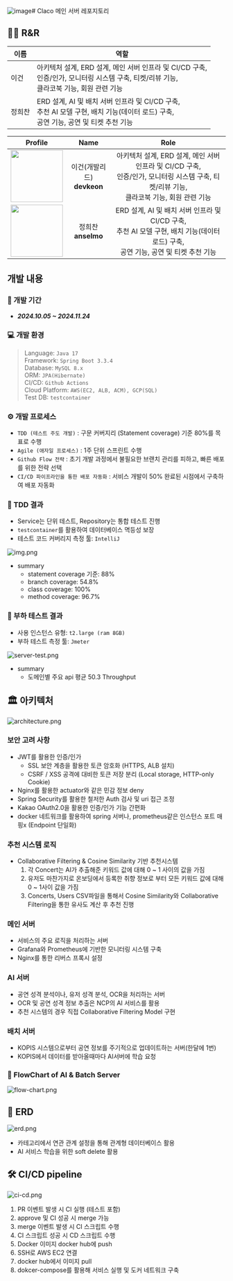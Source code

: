 ![image](https://github.com/user-attachments/assets/351f0b17-8380-41e1-8f9c-ecffc453c8d0)# Claco 메인 서버 레포지토리

## 🧑‍💻 R&R
| 이름  | 역할                                                                                               |
|-----|--------------------------------------------------------------------------------------------------|
| 이건  | 아키텍처 설계, ERD 설계, 메인 서버 인프라 및 CI/CD 구축, <br> 인증/인가, 모니터링 시스템 구축, 티켓/리뷰 기능,<br> 클라코북 기능, 회원 관련 기능  |
| 정희찬 | ERD 설계, AI 및 배치 서버 인프라 및 CI/CD 구축, <br> 추천 AI 모델 구현, 배치 기능(데이터 로드) 구축, <br> 공연 기능, 공연 및 티켓 추천 기능 |

| Profile | Name | Role |
| :---: | :---: | :---: |
| <a href="https://github.com/devkeon"><img src="https://avatars.githubusercontent.com/u/121371840?v=4" height="120px"></a> | 이건(개발리드) <br> **devkeon**| 아키텍처 설계, ERD 설계, 메인 서버 인프라 및 CI/CD 구축, <br> 인증/인가, 모니터링 시스템 구축, 티켓/리뷰 기능,<br> 클라코북 기능, 회원 관련 기능|
| <a href="https://github.com/anselmo228"><img src="https://avatars.githubusercontent.com/u/24919880?v=4" height="120px"></a> | 정희찬 <br> **anselmo**| ERD 설계, AI 및 배치 서버 인프라 및 CI/CD 구축, <br> 추천 AI 모델 구현, 배치 기능(데이터 로드) 구축, <br> 공연 기능, 공연 및 티켓 추천 기능|

## 개발 내용

### 📆 개발 기간
- ***2024.10.05 ~ 2024.11.24***

### 💻 개발 환경
> Language: ```Java 17``` <br>
> Framework: ```Spring Boot 3.3.4``` <br>
> Database: ```MySQL 8.x``` <br>
> ORM: ```JPA(Hibernate)``` <br>
> CI/CD: ```Github Actions``` <br>
> Cloud Platform: ```AWS(EC2, ALB, ACM), GCP(SQL)``` <br>
> Test DB: ```testcontainer```

### ⚙️ 개발 프로세스
- ```TDD (테스트 주도 개발)``` : 구문 커버지리 (Statement coverage) 기준 80%를 목표로 수행 
- ```Agile (애자일 프로세스)``` : 1주 단위 스프린트 수행
- ```Github Flow 전략``` : 초기 개발 과정에서 불필요한 브랜치 관리를 피하고, 빠른 배포를 위한 전략 선택
- ```CI/CD 파이프라인을 통한 배포 자동화``` : 서비스 개발이 50% 완료된 시점에서 구축하여 배포 자동화

### 💫 TDD 결과
- Service는 단위 테스트, Repository는 통합 테스트 진행
- ```testcontainer```를 활용하여 데이터베이스 멱등성 보장
- 테스트 코드 커버리지 측정 툴: ```IntelliJ``` <br>

![img.png](readme/test-coverage.png)
- summary
  - statement coverage 기준: 88%
  - branch coverage: 54.8%
  - class coverage: 100%
  - method coverage: 96.7%

### 💫 부하 테스트 결과
- 사용 인스턴스 유형: ```t2.large (ram 8GB)```
- 부하 테스트 측정 툴: ```Jmeter```

![server-test.png](readme/server-test.png)
- summary
  - 도메인별 주요 api 평균 50.3 Throughput

## 🏛️ 아키텍처
![architecture.png](readme/architecture.png)

### 보안 고려 사항
- JWT를 활용한 인증/인가
  - SSL 보안 계층을 활용한 토큰 암호화 (HTTPS, ALB 설치)
  - CSRF / XSS 공격에 대비한 토큰 저장 분리 (Local storage, HTTP-only Cookie)
- Nginx를 활용한 actuator와 같은 민감 정보 deny
- Spring Security를 활용한 철저한 Auth 검사 및 uri 접근 조정
- Kakao OAuth2.0을 활용한 인증/인가 기능 간편화
- docker 네트워크를 활용하여 spring 서버나, prometheus같은 인스턴스 포트 매핑x (Endpoint 단일화)

### 추천 시스템 로직

- Collaborative Filtering & Cosine Similarity 기반 추천시스템
  1. 각 Concert는 AI가 추출해준 키워드 값에 대해 0 ~ 1 사이의 값을 가짐
  2. 유저도 마찬가지로 온보딩에서 등록한 취향 정보로 부터 모든 키워드 값에 대해 0 ~ 1사이 값을 가짐
  3. Concerts, Users CSV파일을 통해서 Cosine Similarity와 Collaborative Filtering을 통한 유사도 계산 후 추천 진행

### 메인 서버
- 서비스의 주요 로직을 처리하는 서버
- Grafana와 Prometheus에 기반한 모니터링 시스템 구축
- Nginx를 통한 리버스 프록시 설정

### AI 서버

- 공연 성격 분석이나, 유저 성격 분석, OCR을 처리하는 서버
- OCR 및 공연 성격 정보 추출은 NCP의 AI 서비스를 활용
- 추천 시스템의 경우 직접 Collaborative Filtering Model 구현

### 배치 서버

- KOPIS 시스템으로부터 공연 정보를 주기적으로 업데이트하는 서버(한달에 1번)
- KOPIS에서 데이터를 받아올때마다 AI서버에 학습 요청

### 🔄 FlowChart of AI & Batch Server
![flow-chart.png](readme/ai-flow.png)

## 📁 ERD
![erd.png](readme/erd.png)

- 카테고리에서 연관 관계 설정을 통해 관계형 데이터베이스 활용
- AI 서비스 학습을 위한 soft delete 활용

## 🛠️ CI/CD pipeline
![ci-cd.png](readme/cicd.png)
1. PR 이벤트 발생 시 CI 실행 (테스트 포함)
2. approve 및 CI 성공 시 merge 가능 
3. merge 이벤트 발생 시 CI 스크립트 수행 
4. CI 스크립트 성공 시 CD 스크립트 수행
5. Docker 이미지 docker hub에 push 
6. SSH로 AWS EC2 연결
7. docker hub에서 이미지 pull
8. dokcer-compose를 활용해 서비스 실행 및 도커 네트워크 구축
